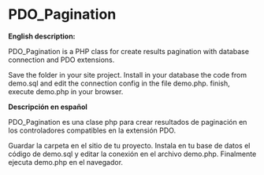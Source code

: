 PDO_Pagination
==============

<strong>English description:</strong>

PDO_Pagination is a PHP class for create results pagination with database connection and PDO extensions.

Save the folder in your site project. Install in your database the code from demo.sql and edit the connection config in the file demo.php. finish, execute demo.php in your browser.

<strong>Descripción en español</strong>

PDO_Pagination es una clase php para crear resultados de paginación en los controladores compatibles en la extensión PDO.

Guardar la carpeta en el sitio de tu proyecto. Instala en tu base de datos el código de demo.sql y editar la conexión en el archivo demo.php. Finalmente ejecuta demo.php en el navegador.
